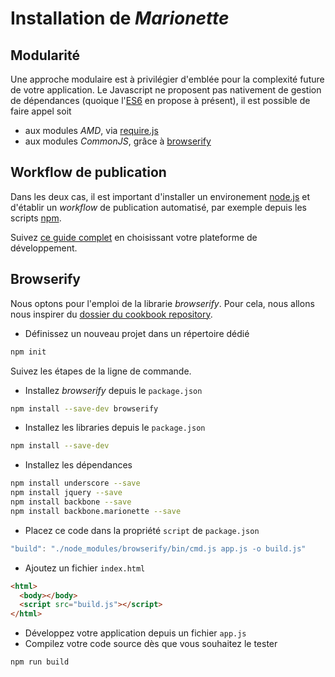 # Installation de _Marionette_

## Modularité

Une approche modulaire est à privilégier d'emblée pour la complexité future de votre application. Le Javascript ne proposent pas nativement de gestion de dépendances (quoique l'[ES6](https://leanpub.com/exploring-es6/read#ch_modules) en propose à présent), il est possible de faire appel soit
- aux modules _AMD_, via [require.js](http://requirejs.org/)
- aux modules _CommonJS_, grâce à [browserify](http://browserify.org/)  


## Workflow de publication

Dans les deux cas, il est important d'installer un environement [node.js](http://nodejs.org/) et d'établir un _workflow_ de publication automatisé, par exemple depuis les scripts [npm](https://www.npmjs.com/).

Suivez [ce guide complet](https://github.com/joyent/node/wiki/Installation) en choisissant votre plateforme de développement.


## Browserify

Nous optons pour l'emploi de la librarie _browserify_.
Pour cela, nous allons nous inspirer du [dossier du cookbook repository](https://github.com/MarionetteLabs/marionette-cookbook/tree/master/recipes/architectures/browserify).

- Définissez un nouveau projet dans un répertoire dédié
```sh
npm init
```
Suivez les étapes de la ligne de commande.
- Installez _browserify_ depuis le `package.json`
```sh
npm install --save-dev browserify
```
- Installez les libraries depuis le `package.json`
```sh
npm install --save-dev
```
- Installez les dépendances
```sh
npm install underscore --save
npm install jquery --save
npm install backbone --save
npm install backbone.marionette --save
```
- Placez ce code dans la propriété `script` de `package.json`
```js
"build": "./node_modules/browserify/bin/cmd.js app.js -o build.js"
```
- Ajoutez un fichier `index.html`
```html
<html>
  <body></body>
  <script src="build.js"></script>
</html>
```
- Développez votre application depuis un fichier `app.js`
- Compilez votre code source dès que vous souhaitez le tester
```sh
npm run build
```
